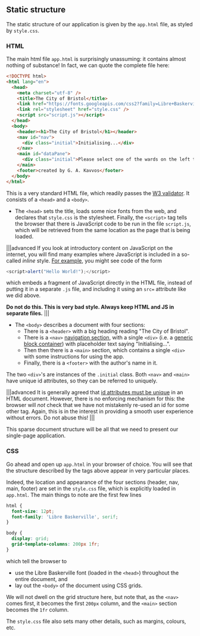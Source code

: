 ## Static structure

The static structure of our application is given by the `app.html` file, as
styled by `style.css`.

### HTML

The main html file `app.html` is surprisingly unassuming: it contains almost
nothing of substance! In fact, we can quote the complete file here:

```html
<!DOCTYPE html>
<html lang="en">
  <head>
    <meta charset="utf-8" />
    <title>The City of Bristol</title>
    <link href="https://fonts.googleapis.com/css2?family=Libre+Baskerville:ital,wght@0,400;0,700;1,400&display=swap" rel="stylesheet">
    <link rel="stylesheet" href="style.css" />
    <script src="script.js"></script>
  </head>
  <body>
    <header><h1>The City of Bristol</h1></header>
    <nav id="nav">
      <div class="initial">Initialising...</div>
    </nav>
    <main id="dataPane">
      <div class="initial">Please select one of the wards on the left to view more data about it.</div>
    </main>
    <footer>created by G. A. Kavvos</footer>
  </body>
</html>
```

This is a very standard HTML file, which readily passes the [W3
validator](https://validator.w3.org/). It consists of a `<head>` and a `<body>`.

* The `<head>` sets the title, loads some nice fonts from the web, and declares
  that `style.css` is the stylesheet. Finally, the `<script>` tag tells the
  browser that there is JavaScript code to be run in the file `script.js`, which
  will be retrieved from the same location as the page that is being loaded.
  
|||advanced
If you look at introductory content on JavaScript on the internet, you will find many examples where JavaScript is included in a so-called _inline_ style. [For example](https://developer.mozilla.org/en-US/docs/Web/HTML/Element/script#examples), you might see code of the form
```javascript
<script>alert("Hello World!");</script>
```
which embeds a fragment of JavaScript directly in the HTML file, instead of
putting it in a separate `.js` file, and including it using an `src=` attribute
like we did above.

**Do not do this. This is very bad style. Always keep HTML and JS in separate files.**
|||

* The `<body>` describes a document with four sections:
  * There is a `<header>` with a big heading reading "The City of Bristol".
  * There is a `<nav>` [navigation
    section](https://developer.mozilla.org/en-US/docs/Web/HTML/Element/nav),
    with a single `<div>` (i.e. a [generic block
    container](https://developer.mozilla.org/en-US/docs/Web/HTML/Element/div))
    with placeholder text saying "Initialising...".
  * Then then there is a `<main>` section, which contains a single `<div>` with
    some instructions for using the app.
  * Finally, there is a `<footer>` with the author's name in it.

The two `<div>`'s are instances of the `.initial` class. Both `<nav>` and
`<main>` have unique id attributes, so they can be referred to uniquely.

|||advanced
It is generally agreed that [id attributes must be
unique](https://developer.mozilla.org/en-US/docs/Web/HTML/Global_attributes/id)
in an HTML document. However, there is no enforcing mechanism for this: the
browser will _not_ check that we have not mistakenly re-used an id for some
other tag. Again, this is in the interest in providing a smooth user experience
without errors. Do not abuse this!
|||

This sparse document structure will be all that we need to present our single-page application.

### CSS

Go ahead and open up `app.html` in your browser of choice. You will see that the
structure described by the tags above appear in very particular places.

Indeed, the location and appearance of the four sections (header, nav, main,
footer) are set in the `style.css` file, which is explicitly loaded in
`app.html`. The main things to note are the first few lines

```css
html {
  font-size: 12pt;
  font-family: 'Libre Baskerville', serif;
}

body {
  display: grid;
  grid-template-columns: 200px 1fr;
}
```
which tell the browser to 
* use the Libre Baskerville font (loaded in the `<head>`) throughout the entire document, and
* lay out the `<body>` of the document using CSS grids.

We will not dwell on the grid structure here, but note that, as the `<nav>`
comes first, it becomes the first `200px` column, and the `<main>` section
becomes the `1fr` column.

The `style.css` file also sets many other details, such as margins, colours, etc.